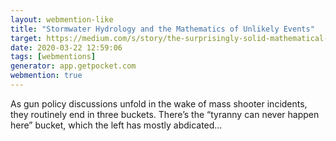 ```yaml
---
layout: webmention-like
title: "Stormwater Hydrology and the Mathematics of Unlikely Events"
target: https://medium.com/s/story/the-surprisingly-solid-mathematical-case-of-the-tin-foil-hat-gun-prepper-15fce7d10437
date: 2020-03-22 12:59:06
tags: [webmentions]
generator: app.getpocket.com
webmention: true
---
```


As gun policy discussions unfold in the wake of mass shooter incidents, they
routinely end in three buckets. There’s the “tyranny can never happen here”
bucket, which the left has mostly abdicated…
